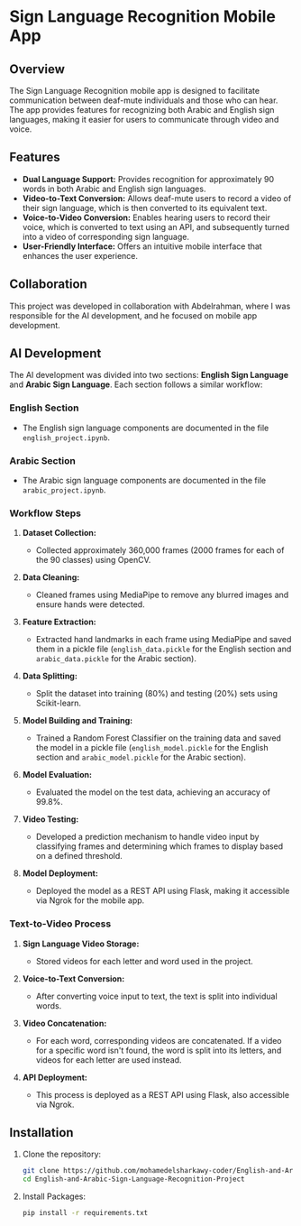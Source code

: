 # Sign Language Recognition Mobile App

## Overview
The Sign Language Recognition mobile app is designed to facilitate communication between deaf-mute individuals and those who can hear. The app provides features for recognizing both Arabic and English sign languages, making it easier for users to communicate through video and voice.

## Features
- **Dual Language Support:** Provides recognition for approximately 90 words in both Arabic and English sign languages.
- **Video-to-Text Conversion:** Allows deaf-mute users to record a video of their sign language, which is then converted to its equivalent text.
- **Voice-to-Video Conversion:** Enables hearing users to record their voice, which is converted to text using an API, and subsequently turned into a video of corresponding sign language.
- **User-Friendly Interface:** Offers an intuitive mobile interface that enhances the user experience.

## Collaboration
This project was developed in collaboration with Abdelrahman, where I was responsible for the AI development, and he focused on mobile app development.

## AI Development
The AI development was divided into two sections: **English Sign Language** and **Arabic Sign Language**. Each section follows a similar workflow:

### English Section
- The English sign language components are documented in the file `english_project.ipynb`.

### Arabic Section
- The Arabic sign language components are documented in the file `arabic_project.ipynb`.

### Workflow Steps

1. **Dataset Collection:**
   - Collected approximately 360,000 frames (2000 frames for each of the 90 classes) using OpenCV.

2. **Data Cleaning:**
   - Cleaned frames using MediaPipe to remove any blurred images and ensure hands were detected.

3. **Feature Extraction:**
   - Extracted hand landmarks in each frame using MediaPipe and saved them in a pickle file (`english_data.pickle` for the English section and `arabic_data.pickle` for the Arabic section).

4. **Data Splitting:**
   - Split the dataset into training (80%) and testing (20%) sets using Scikit-learn.

5. **Model Building and Training:**
   - Trained a Random Forest Classifier on the training data and saved the model in a pickle file (`english_model.pickle` for the English section and `arabic_model.pickle` for the Arabic section).

6. **Model Evaluation:**
   - Evaluated the model on the test data, achieving an accuracy of 99.8%.

7. **Video Testing:**
   - Developed a prediction mechanism to handle video input by classifying frames and determining which frames to display based on a defined threshold.

8. **Model Deployment:**
   - Deployed the model as a REST API using Flask, making it accessible via Ngrok for the mobile app.

### Text-to-Video Process
1. **Sign Language Video Storage:**
   - Stored videos for each letter and word used in the project.

2. **Voice-to-Text Conversion:**
   - After converting voice input to text, the text is split into individual words.

3. **Video Concatenation:**
   - For each word, corresponding videos are concatenated. If a video for a specific word isn't found, the word is split into its letters, and videos for each letter are used instead.

4. **API Deployment:**
   - This process is deployed as a REST API using Flask, also accessible via Ngrok.

## Installation
1. Clone the repository:
   ```bash
   git clone https://github.com/mohamedelsharkawy-coder/English-and-Arabic-Sign-Language-Recognition-Project
   cd English-and-Arabic-Sign-Language-Recognition-Project

2. Install Packages:
   ```bash
   pip install -r requirements.txt

